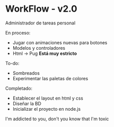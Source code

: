 # WorkFlow - v2.0
Administrador de tareas personal

En proceso:
- Jugar con animaciones nuevas para botones
- Modelos y controladores
- Html -> Pug **Está muy estricto**

To-do:
- Sombreados
- Experimentar las paletas de colores

Completado:
- Establecer el layout en html y css
- Diseñar la BD
- Inicializar el proyecto en node.js

I'm addicted to you, don't you know that I'm toxic